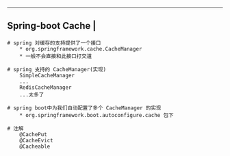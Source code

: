 ----------------------------
Spring-boot Cache			|
----------------------------
	# spring 对缓存的支持提供了一个接口
		* org.springframework.cache.CacheManager
		* 一般不会直接和此接口打交道
	
	# spring 支持的 CacheManager(实现)
		SimpleCacheManager
		...
		RedisCacheManager
		...太多了
	
	# spring boot中为我们自动配置了多个 CacheManager 的实现
		* org.springframework.boot.autoconfigure.cache 包下
	
	# 注解
		@CachePut
		@CacheEvict
		@Cacheable
	


		
